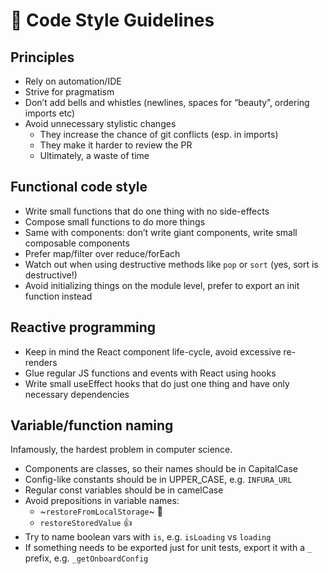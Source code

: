 # 💝 Code Style Guidelines

## Principles

- Rely on automation/IDE
- Strive for pragmatism
- Don’t add bells and whistles (newlines, spaces for “beauty”, ordering imports etc)
- Avoid unnecessary stylistic changes
    - They increase the chance of git conflicts (esp. in imports)
    - They make it harder to review the PR
    - Ultimately, a waste of time

## Functional code style

- Write small functions that do one thing with no side-effects
- Compose small functions to do more things
- Same with components: don’t write giant components, write small composable components
- Prefer map/filter over reduce/forEach
- Watch out when using destructive methods like `pop` or `sort` (yes, sort is destructive!)
- Avoid initializing things on the module level, prefer to export an init function instead

## Reactive programming

- Keep in mind the React component life-cycle, avoid excessive re-renders
- Glue regular JS functions and events with React using hooks
- Write small useEffect hooks that do just one thing and have only necessary dependencies

## Variable/function naming

Infamously, the hardest problem in computer science.

- Components are classes, so their names should be in CapitalCase
- Config-like constants should be in UPPER_CASE, e.g. `INFURA_URL`
- Regular const variables should be in camelCase
- Avoid prepositions in variable names:
    - ~`restoreFromLocalStorage`~ 🙅
    - `restoreStoredValue` 👍
- Try to name boolean vars with `is`, e.g. `isLoading` vs `loading`
- If something needs to be exported just for unit tests, export it with a `_` prefix, e.g. `_getOnboardConfig`
